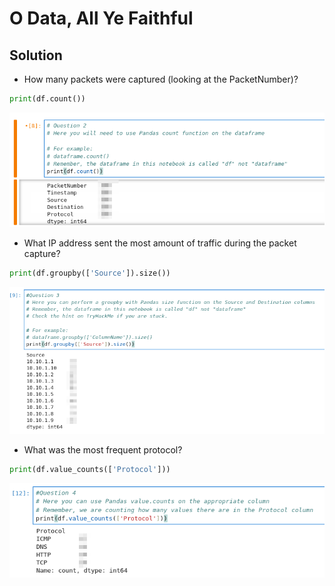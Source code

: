 # O Data, All Ye Faithful

## Solution
- How many packets were captured (looking at the PacketNumber)?
```python
print(df.count())
```

![Alt text](image.png)

- What IP address sent the most amount of traffic during the packet capture?
```python
print(df.groupby(['Source']).size())
```

![Alt text](image-1.png)

- What was the most frequent protocol?
```python
print(df.value_counts(['Protocol']))
```

![Alt text](image-2.png)
